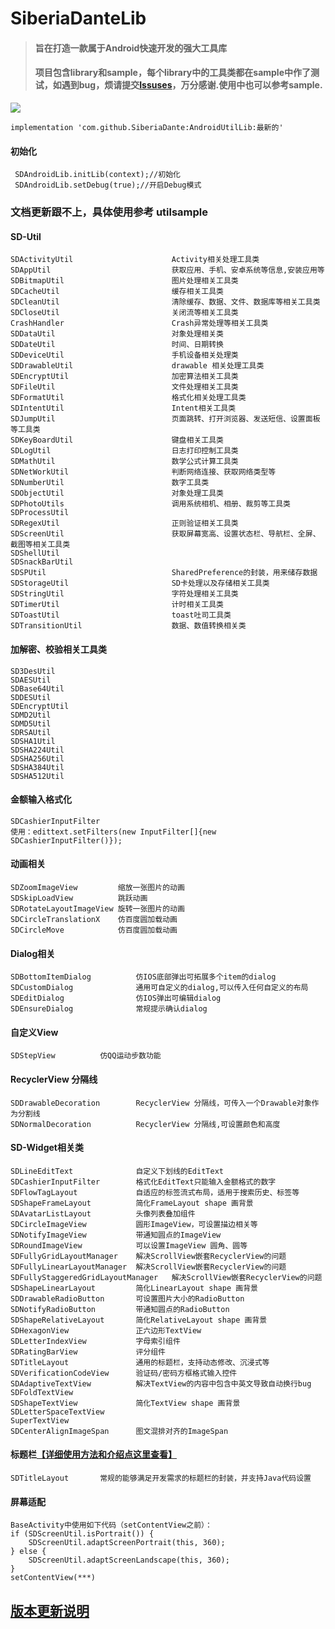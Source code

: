 # SiberiaDanteLib
>#### 旨在打造一款属于Android快速开发的强大工具库
>#### 项目包含library和sample，每个library中的工具类都在sample中作了测试，如遇到bug，烦请提交[Issuses](https://github.com/SiberiaDante/SiberiaDanteLib/issues)，万分感谢.使用中也可以参考sample.

[![](https://jitpack.io/v/SiberiaDante/AndroidUtilLib.svg)](https://jitpack.io/#SiberiaDante/AndroidUtilLib)

```
implementation 'com.github.SiberiaDante:AndroidUtilLib:最新的'
```
#### 初始化
```
 SDAndroidLib.initLib(context);//初始化
 SDAndroidLib.setDebug(true);//开启Debug模式
```

### 文档更新跟不上，具体使用参考 utilsample

#### SD-Util
```
SDActivityUtil                      Activity相关处理工具类
SDAppUtil                           获取应用、手机、安卓系统等信息,安装应用等
SDBitmapUtil                        图片处理相关工具类
SDCacheUtil                         缓存相关工具类
SDCleanUtil                         清除缓存、数据、文件、数据库等相关工具类
SDCloseUtil                         关闭流等相关工具类
CrashHandler                        Crash异常处理等相关工具类
SDDataUtil                          对象处理相关类
SDDateUtil                          时间、日期转换
SDDeviceUtil                        手机设备相关处理类
SDDrawableUtil                      drawable 相关处理工具类
SDEncryptUtil                       加密算法相关工具类
SDFileUtil                          文件处理相关工具类
SDFormatUtil                        格式化相关处理工具类
SDIntentUtil                        Intent相关工具类
SDJumpUtil                          页面跳转、打开浏览器、发送短信、设置面板等工具类
SDKeyBoardUtil                      键盘相关工具类
SDLogUtil                           日志打印控制工具类
SDMathUtil                          数学公式计算工具类
SDNetWorkUtil                       判断网络连接、获取网络类型等
SDNumberUtil                        数字工具类
SDObjectUtil                        对象处理工具类
SDPhotoUtils                        调用系统相机、相册、裁剪等工具类
SDProcessUtil
SDRegexUtil                         正则验证相关工具类
SDScreenUtil                        获取屏幕宽高、设置状态栏、导航栏、全屏、截图等相关工具类
SDShellUtil
SDSnackBarUtil
SDSPUtil                            SharedPreference的封装，用来储存数据
SDStorageUtil                       SD卡处理以及存储相关工具类
SDStringUtil                        字符处理相关工具类
SDTimerUtil                         计时相关工具类
SDToastUtil                         toast吐司工具类
SDTransitionUtil                    数据、数值转换相关类
```
#### 加解密、校验相关工具类
```
SD3DesUtil
SDAESUtil
SDBase64Util
SDDESUtil
SDEncryptUtil
SDMD2Util
SDMD5Util
SDRSAUtil
SDSHA1Util
SDSHA224Util
SDSHA256Util
SDSHA384Util
SDSHA512Util
```

#### 金额输入格式化
```
SDCashierInputFilter
使用：edittext.setFilters(new InputFilter[]{new SDCashierInputFilter()});
```
#### 动画相关
```
SDZoomImageView         缩放一张图片的动画
SDSkipLoadView          跳跃动画
SDRotateLayoutImageView 旋转一张图片的动画
SDCircleTranslationX    仿百度圆加载动画
SDCircleMove            仿百度圆加载动画
```
#### Dialog相关
```
SDBottomItemDialog          仿IOS底部弹出可拓展多个item的dialog     
SDCustomDialog              通用可自定义的dialog,可以传入任何自定义的布局
SDEditDialog                仿IOS弹出可编辑dialog
SDEnsureDialog              常规提示确认dialog
```

#### 自定义View
```
SDStepView          仿QQ运动步数功能
```

#### RecyclerView 分隔线
```
SDDrawableDecoration        RecyclerView 分隔线，可传入一个Drawable对象作为分割线
SDNormalDecoration          RecyclerView 分隔线,可设置颜色和高度
```
#### SD-Widget相关类
```
SDLineEditText              自定义下划线的EditText
SDCashierInputFilter        格式化EditText只能输入金额格式的数字
SDFlowTagLayout             自适应的标签流式布局，适用于搜索历史、标签等
SDShapeFrameLayout          简化FrameLayout shape 画背景
SDAvatarListLayout          头像列表叠加组件
SDCircleImageView           圆形ImageView，可设置描边相关等
SDNotifyImageView           带通知圆点的ImageView
SDRoundImageView            可以设置ImageView 圆角、圆等
SDFullyGridLayoutManager    解决ScrollView嵌套RecyclerView的问题
SDFullyLinearLayoutManager  解决ScrollView嵌套RecyclerView的问题
SDFullyStaggeredGridLayoutManager   解决ScrollView嵌套RecyclerView的问题
SDShapeLinearLayout         简化LinearLayout shape 画背景
SDDrawableRadioButton       可设置图片大小的RadioButton
SDNotifyRadioButton         带通知圆点的RadioButton
SDShapeRelativeLayout       简化RelativeLayout shape 画背景
SDHexagonView               正六边形TextView
SDLetterIndexView           字母索引组件
SDRatingBarView             评分组件
SDTitleLayout               通用的标题栏，支持动态修改、沉浸式等
SDVerificationCodeView      验证码/密码方框格式输入控件
SDAdaptiveTextView          解决TextView的内容中包含中英文导致自动换行bug
SDFoldTextView
SDShapeTextView             简化TextView shape 画背景
SDLetterSpaceTextView
SuperTextView
SDCenterAlignImageSpan      图文混排对齐的ImageSpan
```

#### 标题栏[【详细使用方法和介绍点这里查看】](https://github.com/SiberiaDante/TitleLayout)
```
SDTitleLayout       常规的能够满足开发需求的标题栏的封装，并支持Java代码设置
```
#### 屏幕适配
```
BaseActivity中使用如下代码（setContentView之前）：
if (SDScreenUtil.isPortrait()) {
    SDScreenUtil.adaptScreenPortrait(this, 360);
} else {
    SDScreenUtil.adaptScreenLandscape(this, 360);
}
setContentView(***)
```


## [版本更新说明](https://github.com/SiberiaDante/AndroidUtilLib/wiki/About-Version-Update)
